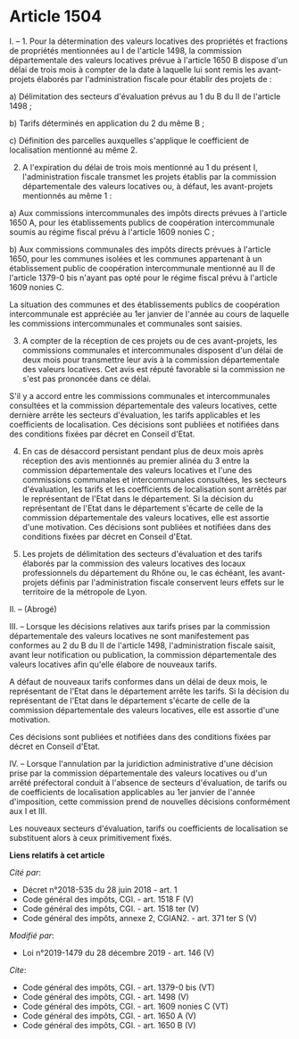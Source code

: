 # Article 1504

I. – 1. Pour la détermination des valeurs locatives des propriétés et fractions de propriétés mentionnées au I de l'article
1498, la commission départementale des valeurs locatives prévue à l'article 1650 B dispose d'un délai de trois mois à compter
de la date à laquelle lui sont remis les avant-projets élaborés par l'administration fiscale pour établir des projets de : 

a) Délimitation des secteurs d'évaluation prévus au 1 du B du II de l'article 1498 ; 

b) Tarifs déterminés en application du 2 du même B ; 

c) Définition des parcelles auxquelles s'applique le coefficient de localisation mentionné au même 2.

2. A l'expiration du délai de trois mois mentionné au 1 du présent I, l'administration fiscale transmet les projets établis
par la commission départementale des valeurs locatives ou, à défaut, les avant-projets mentionnés au même 1 : 

a) Aux commissions intercommunales des impôts directs prévues à l'article 1650 A, pour les établissements publics de
coopération intercommunale soumis au régime fiscal prévu à l'article 1609 nonies C ; 

b) Aux commissions communales des impôts directs prévues à l'article 1650, pour les communes isolées et les communes
appartenant à un établissement public de coopération intercommunale mentionné au II de l'article 1379-0 bis n'ayant pas opté
pour le régime fiscal prévu à l'article 1609 nonies C. 

La situation des communes et des établissements publics de coopération intercommunale est appréciée au 1er janvier de l'année
au cours de laquelle les commissions intercommunales et communales sont saisies. 

3. A compter de la réception de ces projets ou de ces avant-projets, les commissions communales et intercommunales disposent
d'un délai de deux mois pour transmettre leur avis à la commission départementale des valeurs locatives. Cet avis est réputé
favorable si la commission ne s'est pas prononcée dans ce délai. 

S'il y a accord entre les commissions communales et intercommunales consultées et la commission départementale des valeurs
locatives, cette dernière arrête les secteurs d'évaluation, les tarifs applicables et les coefficients de localisation. Ces
décisions sont publiées et notifiées dans des conditions fixées par décret en Conseil d'Etat. 

4. En cas de désaccord persistant pendant plus de deux mois après réception des avis mentionnés au premier alinéa du 3 entre
la commission départementale des valeurs locatives et l'une des commissions communales et intercommunales consultées, les
secteurs d'évaluation, les tarifs et les coefficients de localisation sont arrêtés par le représentant de l'Etat dans le
département. Si la décision du représentant de l'Etat dans le département s'écarte de celle de la commission départementale
des valeurs locatives, elle est assortie d'une motivation. Ces décisions sont publiées et notifiées dans des conditions
fixées par décret en Conseil d'Etat. 

5. Les projets de délimitation des secteurs d'évaluation et des tarifs élaborés par la commission des valeurs locatives des
locaux professionnels du département du Rhône ou, le cas échéant, les avant-projets définis par l'administration fiscale
conservent leurs effets sur le territoire de la métropole de Lyon. 

II. – (Abrogé) 

III. – Lorsque les décisions relatives aux tarifs prises par la commission départementale des valeurs locatives ne sont
manifestement pas conformes au 2 du B du II de l'article 1498, l'administration fiscale saisit, avant leur notification ou
publication, la commission départementale des valeurs locatives afin qu'elle élabore de nouveaux tarifs. 

A défaut de nouveaux tarifs conformes dans un délai de deux mois, le représentant de l'Etat dans le département arrête les
tarifs. Si la décision du représentant de l'Etat dans le département s'écarte de celle de la commission départementale des
valeurs locatives, elle est assortie d'une motivation. 

Ces décisions sont publiées et notifiées dans des conditions fixées par décret en Conseil d'Etat. 

IV. – Lorsque l'annulation par la juridiction administrative d'une décision prise par la commission départementale des
valeurs locatives ou d'un arrêté préfectoral conduit à l'absence de secteurs d'évaluation, de tarifs ou de coefficients de
localisation applicables au 1er janvier de l'année d'imposition, cette commission prend de nouvelles décisions conformément
aux I et III. 

Les nouveaux secteurs d'évaluation, tarifs ou coefficients de localisation se substituent alors à ceux primitivement fixés.

**Liens relatifs à cet article**

_Cité par_:

  - Décret n°2018-535 du 28 juin 2018 - art. 1
  - Code général des impôts, CGI. - art. 1518 F (V)
  - Code général des impôts, CGI. - art. 1518 ter (V)
  - Code général des impôts, annexe 2, CGIAN2. - art. 371 ter S (V)

_Modifié par_:

  - Loi n°2019-1479 du 28 décembre 2019 - art. 146 (V)

_Cite_:

  - Code général des impôts, CGI. - art. 1379-0 bis (VT)
  - Code général des impôts, CGI. - art. 1498 (V)
  - Code général des impôts, CGI. - art. 1609 nonies C (VT)
  - Code général des impôts, CGI. - art. 1650 A (V)
  - Code général des impôts, CGI. - art. 1650 B (V)
